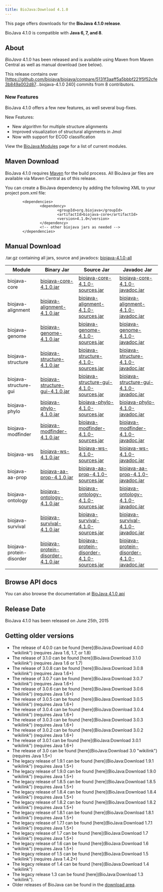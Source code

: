 ```yaml
---
title: BioJava:Download 4.1.0
---
```


This page offers downloads for the <b>BioJava 4.1.0 release</b>.

BioJava 4.1.0 is compatible with <b>Java 6, 7, and 8</b>.

About
-----

*BioJava* 4.1.0 has been released and is available using Maven from
Maven Central as well as manual download (see below).

This release contains over
[<https://github.com/biojava/biojava/compare/5131f3aaff5a5bbbf221f5f52cfe3b849a002d87>...biojava-4.1.0
240] commits from 8 contributors.

### New Features

BioJava 4.1.0 offers a few new features, as well several bug-fixes.

New Features:

-   New algorithm for multiple structure alignments
-   Improved visualization of structural alignments in Jmol
-   Now with support for ECOD classification

View the <BioJava:Modules> page for a list of current modules.

Maven Download
--------------

BioJava 4.1.0 requires [Maven](http://maven.apache.org/) for the build
process. All BioJava jar files are available via Maven Central as of
this release.

You can create a BioJava dependency by adding the following XML to your
project pom.xml file:

            <dependencies>
                    <dependency>
                            <groupId>org.biojava</groupId>
                            <artifactId>biojava-core</artifactId>
                            <version>4.1.0</version>
                    </dependency>
                    <!-- other biojava jars as needed -->
            </dependencies> 

Manual Download
---------------

.tar.gz containing all jars, source and javadocs:
[biojava-4.1.0-all](http://biojava.org/download/bj4.1.0/biojava-4.1.0-all.tar.gz)

| Module                   | Binary Jar                                                                                                                                         | Source Jar                                                                                                                                                         | Javadoc Jar                                                                                                                                                        |
|--------------------------|----------------------------------------------------------------------------------------------------------------------------------------------------|--------------------------------------------------------------------------------------------------------------------------------------------------------------------|--------------------------------------------------------------------------------------------------------------------------------------------------------------------|
| biojava-core             | [biojava-core-4.1.0.jar](https://repo1.maven.org/maven2/org/biojava/biojava-core/4.1.0/biojava-core-4.1.0.jar)                                     | [biojava-core-4.1.0-sources.jar](https://repo1.maven.org/maven2/org/biojava/biojava-core/4.1.0/biojava-core-4.1.0-sources.jar)                                     | [biojava-core-4.1.0-javadoc.jar](https://repo1.maven.org/maven2/org/biojava/biojava-core/4.1.0/biojava-core-4.1.0-javadoc.jar)                                     |
| biojava-alignment        | [biojava-alignment-4.1.0.jar](https://repo1.maven.org/maven2/org/biojava/biojava-alignment/4.1.0/biojava-alignment-4.1.0.jar)                      | [biojava-alignment-4.1.0-sources.jar](https://repo1.maven.org/maven2/org/biojava/biojava-alignment/4.1.0/biojava-alignment-4.1.0-sources.jar)                      | [biojava-alignment-4.1.0-javadoc.jar](https://repo1.maven.org/maven2/org/biojava/biojava-alignment/4.1.0/biojava-alignment-4.1.0-javadoc.jar)                      |
| biojava-genome           | [biojava-genome-4.1.0.jar](https://repo1.maven.org/maven2/org/biojava/biojava-genome/4.1.0/biojava-genome-4.1.0.jar)                               | [biojava-genome-4.1.0-sources.jar](https://repo1.maven.org/maven2/org/biojava/biojava-genome/4.1.0/biojava-genome-4.1.0-sources.jar)                               | [biojava-genome-4.1.0-javadoc.jar](https://repo1.maven.org/maven2/org/biojava/biojava-genome/4.1.0/biojava-genome-4.1.0-javadoc.jar)                               |
| biojava-structure        | [biojava-structure-4.1.0.jar](https://repo1.maven.org/maven2/org/biojava/biojava-structure/4.1.0/biojava-structure-4.1.0.jar)                      | [biojava-structure-4.1.0-sources.jar](https://repo1.maven.org/maven2/org/biojava/biojava-structure/4.1.0/biojava-structure-4.1.0-sources.jar)                      | [biojava-structure-4.1.0-javadoc.jar](https://repo1.maven.org/maven2/org/biojava/biojava-structure/4.1.0/biojava-structure-4.1.0-javadoc.jar)                      |
| biojava-structure-gui    | [biojava-structure-gui-4.1.0.jar](https://repo1.maven.org/maven2/org/biojava/biojava-structure-gui/4.1.0/biojava-structure-gui-4.1.0.jar)          | [biojava-structure-gui-4.1.0-sources.jar](https://repo1.maven.org/maven2/org/biojava/biojava-structure-gui/4.1.0/biojava-structure-gui-4.1.0-sources.jar)          | [biojava-structure-gui-4.1.0-javadoc.jar](https://repo1.maven.org/maven2/org/biojava/biojava-structure-gui/4.1.0/biojava-structure-gui-4.1.0-javadoc.jar)          |
| biojava-phylo            | [biojava-phylo-4.1.0.jar](https://repo1.maven.org/maven2/org/biojava/biojava-phylo/4.1.0/biojava-phylo-4.1.0.jar)                                  | [biojava-phylo-4.1.0-sources.jar](https://repo1.maven.org/maven2/org/biojava/biojava-phylo/4.1.0/biojava-phylo-4.1.0-sources.jar)                                  | [biojava-phylo-4.1.0-javadoc.jar](https://repo1.maven.org/maven2/org/biojava/biojava-phylo/4.1.0/biojava-phylo-4.1.0-javadoc.jar)                                  |
| biojava-modfinder        | [biojava-modfinder-4.1.0.jar](https://repo1.maven.org/maven2/org/biojava/biojava-modfinder/4.1.0/biojava-modfinder-4.1.0.jar)                      | [biojava-modfinder-4.1.0-sources.jar](https://repo1.maven.org/maven2/org/biojava/biojava-modfinder/4.1.0/biojava-modfinder-4.1.0-sources.jar)                      | [biojava-modfinder-4.1.0-javadoc.jar](https://repo1.maven.org/maven2/org/biojava/biojava-modfinder/4.1.0/biojava-modfinder-4.1.0-javadoc.jar)                      |
| biojava-ws               | [biojava-ws-4.1.0.jar](https://repo1.maven.org/maven2/org/biojava/biojava-ws/4.1.0/biojava-ws-4.1.0.jar)                                           | [biojava-ws-4.1.0-sources.jar](https://repo1.maven.org/maven2/org/biojava/biojava-ws/4.1.0/biojava-ws-4.1.0-sources.jar)                                           | [biojava-ws-4.1.0-javadoc.jar](https://repo1.maven.org/maven2/org/biojava/biojava-ws/4.1.0/biojava-ws-4.1.0-javadoc.jar)                                           |
| biojava-aa-prop          | [biojava-aa-prop-4.1.0.jar](https://repo1.maven.org/maven2/org/biojava/biojava-aa-prop/4.1.0/biojava-aa-prop-4.1.0.jar)                            | [biojava-aa-prop-4.1.0-sources.jar](https://repo1.maven.org/maven2/org/biojava/biojava-aa-prop/4.1.0/biojava-aa-prop-4.1.0-sources.jar)                            | [biojava-aa-prop-4.1.0-javadoc.jar](https://repo1.maven.org/maven2/org/biojava/biojava-aa-prop/4.1.0/biojava-aa-prop-4.1.0-javadoc.jar)                            |
| biojava-ontology         | [biojava-ontology-4.1.0.jar](https://repo1.maven.org/maven2/org/biojava/biojava-ontology/4.1.0/biojava-ontology-4.1.0.jar)                         | [biojava-ontology-4.1.0-sources.jar](https://repo1.maven.org/maven2/org/biojava/biojava-ontology/4.1.0/biojava-ontology-4.1.0-sources.jar)                         | [biojava-ontology-4.1.0-javadoc.jar](https://repo1.maven.org/maven2/org/biojava/biojava-ontology/4.1.0/biojava-ontology-4.1.0-javadoc.jar)                         |
| biojava-survival         | [biojava-survival-4.1.0.jar](https://repo1.maven.org/maven2/org/biojava/biojava-survival/4.1.0/biojava-survival-4.1.0.jar)                         | [biojava-survival-4.1.0-sources.jar](https://repo1.maven.org/maven2/org/biojava/biojava-survival/4.1.0/biojava-survival-4.1.0-sources.jar)                         | [biojava-survival-4.1.0-javadoc.jar](https://repo1.maven.org/maven2/org/biojava/biojava-survival/4.1.0/biojava-survival-4.1.0-javadoc.jar)                         |
| biojava-protein-disorder | [biojava-protein-disorder-4.1.0.jar](https://repo1.maven.org/maven2/org/biojava/biojava-protein-disorder/4.1.0/biojava-protein-disorder-4.1.0.jar) | [biojava-protein-disorder-4.1.0-sources.jar](https://repo1.maven.org/maven2/org/biojava/biojava-protein-disorder/4.1.0/biojava-protein-disorder-4.1.0-sources.jar) | [biojava-protein-disorder-4.1.0-javadoc.jar](https://repo1.maven.org/maven2/org/biojava/biojava-protein-disorder/4.1.0/biojava-protein-disorder-4.1.0-javadoc.jar) |

Browse API docs
---------------

You can also browse the documentation at [BioJava 4.1.0
api](http://www.biojava.org/docs/api4.1.0/)

Release Date
------------

BioJava 4.1.0 has been released on June 25th, 2015

Getting older versions
----------------------

-   The release of 4.0.0 can be found
    [here](BioJava:Download 4.0.0 "wikilink") (requires Java 1.6, 1.7,
    or 1.8)
-   The release of 3.1.0 can be found
    [here](BioJava:Download 3.1.0 "wikilink") (requires Java 1.6 or 1.7)
-   The release of 3.0.8 can be found
    [here](BioJava:Download 3.0.8 "wikilink") (requires Java 1.6+)
-   The release of 3.0.7 can be found
    [here](BioJava:Download 3.0.7 "wikilink") (requires Java 1.6+)
-   The release of 3.0.6 can be found
    [here](BioJava:Download 3.0.6 "wikilink") (requires Java 1.6+)
-   The release of 3.0.5 can be found
    [here](BioJava:Download 3.0.5 "wikilink") (requires Java 1.6+)
-   The release of 3.0.4 can be found
    [here](BioJava:Download 3.0.4 "wikilink") (requires Java 1.6+)
-   The release of 3.0.3 can be found
    [here](BioJava:Download 3.0.3 "wikilink") (requires Java 1.6+)
-   The release of 3.0.2 can be found
    [here](BioJava:Download 3.0.2 "wikilink") (requires Java 1.6+)
-   The release of 3.0.1 can be found
    [here](BioJava:Download 3.0.1 "wikilink") (requires Java 1.6+)
-   The release of 3.0 can be found
    [here](BioJava:Download 3.0 "wikilink") (requires Java 1.5+)
-   The legacy release of 1.9.1 can be found
    [here](BioJava:Download 1.9.1 "wikilink") (requires Java 1.5+)
-   The legacy release of 1.9.0 can be found
    [here](BioJava:Download 1.9.0 "wikilink") (requires Java 1.5+)
-   The legacy release of 1.8.5 can be found
    [here](BioJava:Download 1.8.5 "wikilink") (requires Java 1.5+)
-   The legacy release of 1.8.4 can be found
    [here](BioJava:Download 1.8.4 "wikilink") (requires Java 1.5+)
-   The legacy release of 1.8.2 can be found
    [here](BioJava:Download 1.8.2 "wikilink") (requires Java 1.5+)
-   The legacy release of 1.8.1 can be found
    [here](BioJava:Download 1.8.1 "wikilink") (requires Java 1.5+)
-   The legacy release of 1.7.1 can be found
    [here](BioJava:Download 1.7.1 "wikilink") (requires Java 1.5+)
-   The legacy release of 1.7 can be found
    [here](BioJava:Download 1.7 "wikilink") (requires Java 1.5+)
-   The legacy release of 1.6 can be found
    [here](BioJava:Download 1.6 "wikilink") (requires Java 1.5+)
-   The legacy release of 1.5 can be found
    [here](BioJava:Download 1.5 "wikilink") (requires Java 1.4.2+)
-   The legacy release of 1.4 can be found
    [here](BioJava:Download 1.4 "wikilink")
-   The legacy release 1.3 can be found
    [here](BioJava:Download 1.3 "wikilink").
-   Older releases of BioJava can be found in the [download
    area](http://www.biojava.org/download/).

